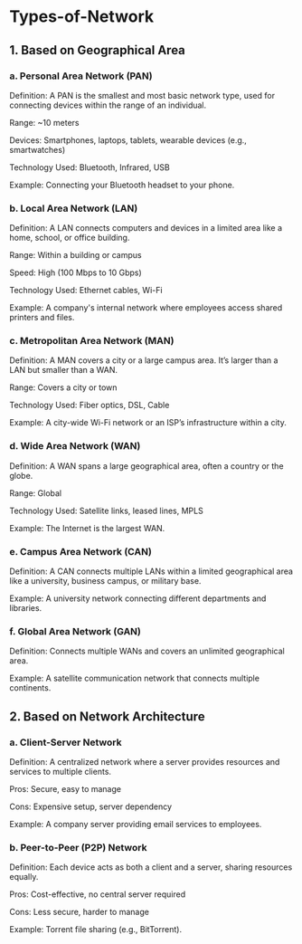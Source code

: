 # Types-of-Network

 ## 1. Based on Geographical Area
### a. Personal Area Network (PAN)
 Definition: A PAN is the smallest and most basic network type, used for connecting devices within the range of an individual.

Range: ~10 meters

Devices: Smartphones, laptops, tablets, wearable devices (e.g., smartwatches)

Technology Used: Bluetooth, Infrared, USB

Example: Connecting your Bluetooth headset to your phone.

### b. Local Area Network (LAN)
Definition: A LAN connects computers and devices in a limited area like a home, school, or office building.

Range: Within a building or campus

Speed: High (100 Mbps to 10 Gbps)

Technology Used: Ethernet cables, Wi-Fi

Example: A company's internal network where employees access shared printers and files.

### c. Metropolitan Area Network (MAN)
Definition: A MAN covers a city or a large campus area. It’s larger than a LAN but smaller than a WAN.

Range: Covers a city or town

Technology Used: Fiber optics, DSL, Cable

Example: A city-wide Wi-Fi network or an ISP’s infrastructure within a city.

### d. Wide Area Network (WAN)
Definition: A WAN spans a large geographical area, often a country or the globe.

Range: Global

Technology Used: Satellite links, leased lines, MPLS

Example: The Internet is the largest WAN.

### e. Campus Area Network (CAN)
Definition: A CAN connects multiple LANs within a limited geographical area like a university, business campus, or military base.

Example: A university network connecting different departments and libraries.

### f. Global Area Network (GAN)
Definition: Connects multiple WANs and covers an unlimited geographical area.

Example: A satellite communication network that connects multiple continents.

##  2. Based on Network Architecture
### a. Client-Server Network
Definition: A centralized network where a server provides resources and services to multiple clients.

Pros: Secure, easy to manage

Cons: Expensive setup, server dependency

Example: A company server providing email services to employees.

### b. Peer-to-Peer (P2P) Network
Definition: Each device acts as both a client and a server, sharing resources equally.

Pros: Cost-effective, no central server required

Cons: Less secure, harder to manage

Example: Torrent file sharing (e.g., BitTorrent).
